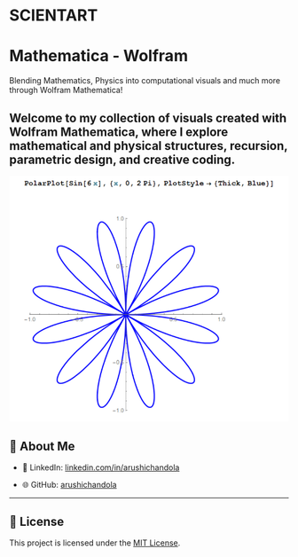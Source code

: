 # SCIENTART
#  Mathematica - Wolfram 

Blending Mathematics, Physics into computational visuals and much more through Wolfram Mathematica!

Welcome to my collection of visuals created with Wolfram Mathematica, where I explore mathematical and physical structures, recursion, parametric design, and creative coding.
---
<img src="AC.2flowerblue.png">


## 👤 About Me
- 🔗 LinkedIn: [linkedin.com/in/arushichandola](https://www.linkedin.com/in/arushi-chandola-arsc)

- 🌐 GitHub: [arushichandola](https://github.com/arushichandola)

---

## 📄 License

This project is licensed under the [MIT License](LICENSE).
